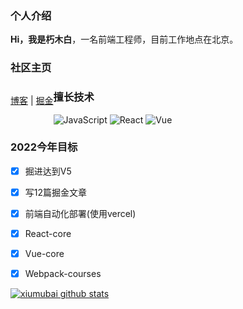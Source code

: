 ### 个人介绍

**Hi，我是朽木白**，一名前端工程师，目前工作地点在北京。

### 社区主页

<p style="float: left;">
  <a href="http://blog.xiumubai.com/" target="_black">博客</a>
  <span>|</span>
  <a href="https://juejin.cn/user/430664288573789/posts" target="_black">掘金</a>
</p>

### 擅长技术

![JavaScript](https://img.shields.io/badge/-JavaScript%20-blue)
![React](https://img.shields.io/badge/-React-orange)
![Vue](https://img.shields.io/badge/-Vue-green)

### 2022今年目标

- [X] 掘进达到V5
- [X] 写12篇掘金文章
- [X] 前端自动化部署(使用vercel)
- [X] React-core
- [X] Vue-core
- [X] Webpack-courses


[![xiumubai github stats](https://github-readme-stats.vercel.app/api?username=xiumubai&show_icons=true)](https://github.com/anuraghazra/github-readme-stats)

<!-- <img src="https://github-readme-stats.vercel.app/api/top-langs/?username=xiumubai&theme=radical"> -->
